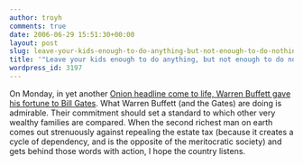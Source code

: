 ```yaml
---
author: troyh
comments: true
date: 2006-06-29 15:51:30+00:00
layout: post
slug: leave-your-kids-enough-to-do-anything-but-not-enough-to-do-nothing
title: '"Leave your kids enough to do anything, but not enough to do nothing"'
wordpress_id: 3197
---
```


On Monday, in yet another [Onion headline come to life, Warren Buffett gave his fortune to Bill Gates](http://www.slate.com/id/2144668/?nav=ais).  What Warren Buffett (and the Gates) are doing is admirable.  Their commitment should set a standard to which other very wealthy families are compared. When the second richest man on earth comes out strenuously against repealing the estate tax (because it creates a cycle of dependency, and is the opposite of the meritocratic society) and gets behind those words with action, I hope the country listens.
